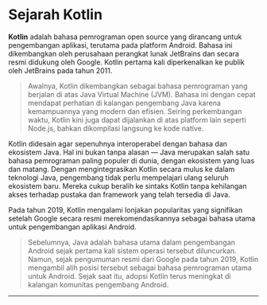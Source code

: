 # Sejarah Kotlin

**Kotlin** adalah bahasa pemrograman open source yang dirancang untuk pengembangan aplikasi, terutama pada platform Android. Bahasa ini dikembangkan oleh perusahaan perangkat lunak JetBrains dan secara resmi didukung oleh Google. Kotlin pertama kali diperkenalkan ke publik oleh JetBrains pada tahun 2011.<br>

> Awalnya, Kotlin dikembangkan sebagai bahasa pemrograman yang berjalan di atas Java Virtual Machine (JVM). Bahasa ini dengan cepat mendapat perhatian di kalangan pengembang Java karena kemampuannya yang modern dan efisien. Seiring perkembangan waktu, Kotlin kini juga dapat dijalankan di atas platform lain seperti Node.js, bahkan dikompilasi langsung ke kode native.<br>

Kotlin didesain agar sepenuhnya interoperabel dengan bahasa dan ekosistem Java. Hal ini bukan tanpa alasan — Java merupakan salah satu bahasa pemrograman paling populer di dunia, dengan ekosistem yang luas dan matang. Dengan mengintegrasikan Kotlin secara mulus ke dalam teknologi Java, pengembang tidak perlu mempelajari ulang seluruh ekosistem baru. Mereka cukup beralih ke sintaks Kotlin tanpa kehilangan akses terhadap pustaka dan framework yang telah tersedia di Java.<br>

Pada tahun 2019, Kotlin mengalami lonjakan popularitas yang signifikan setelah Google secara resmi merekomendasikannya sebagai bahasa utama untuk pengembangan aplikasi Android.

> Sebelumnya, Java adalah bahasa utama dalam pengembangan Android sejak pertama kali sistem operasi tersebut diluncurkan. Namun, sejak pengumuman resmi dari Google pada tahun 2019, Kotlin mengambil alih posisi tersebut sebagai bahasa pemrograman utama untuk Android. Sejak saat itu, adopsi Kotlin terus meningkat di kalangan komunitas pengembang Android.<br>

---
